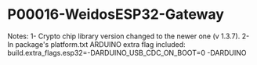 # P00016-WeidosESP32-Gateway

Notes:
1- Crypto chip library version changed to the newer one (v 1.3.7).
2- In package's platform.txt ARDUINO extra flag included: build.extra_flags.esp32=-DARDUINO_USB_CDC_ON_BOOT=0 -DARDUINO
